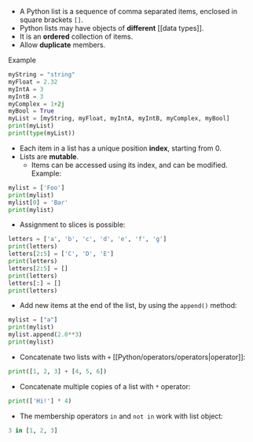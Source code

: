 - A Python list is a sequence of comma separated items, enclosed in square brackets `[]`.
- Python lists may have objects of **different** [[data types]].
- It is an **ordered** collection of items.
- Allow **duplicate** members.

Example
```Python
myString = "string"
myFloat = 2.32
myIntA = 3
myIntB = 3
myComplex = 1+2j
myBool = True
myList = [myString, myFloat, myIntA, myIntB, myComplex, myBool]
print(myList)
print(type(myList))
```

- Each item in a list has a unique position **index**, starting from 0.
- Lists are **mutable**.
	- Items can be accessed using its index, and can be modified.
Example:
```Python
mylist = ['Foo']
print(mylist)
mylist[0] = 'Bar'
print(mylist)
```

- Assignment to slices is possible:
```Python
letters = ['a', 'b', 'c', 'd', 'e', 'f', 'g']
print(letters)
letters[2:5] = ['C', 'D', 'E']
print(letters)
letters[2:5] = []
print(letters)
letters[:] = []
print(letters)
```

- Add new items at the end of the list, by using the `append()` method:
```Python
mylist = ["a"]
print(mylist)
mylist.append(2.0**3)
print(mylist)
```

- Concatenate two lists with `+` [[Python/operators/operators|operator]]:
```Python
print([1, 2, 3] + [4, 5, 6])
```

- Concatenate multiple copies of a list with `*` operator:
```Python
print(['Hi!'] * 4)
```

- The membership operators `in` and `not in` work with list object:
```Python
3 in [1, 2, 3]
```


